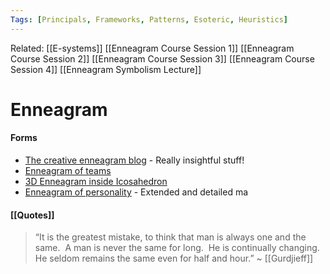 ```yaml
---
Tags: [Principals, Frameworks, Patterns, Esoteric, Heuristics]
---
```


Related: [[E-systems]] [[Enneagram Course Session 1]] [[Enneagram Course Session 2]] [[Enneagram Course Session 3]] [[Enneagram Course Session 4]] [[Enneagram Symbolism Lecture]] 


# Enneagram
#### Forms
- [The creative enneagram blog](https://enneagramprocess.blogspot.com/) - Really insightful stuff!
- [Enneagram of teams](https://www.pmi.org/learning/library/enneagram-tools-personality-type-success-6920)
- [3D Enneagram inside Icosahedron](https://www.laetusinpraesens.org/docs20s/remem.php)
- [Enneagram of personality](https://identityabounds.com/the-ultimate-enneagram-graphic-all-triads-in-one-image/) - Extended and detailed ma

#### [[Quotes]]
> “It is the greatest mistake, to think that man is always one and the same.  A man is never the same for long.  He is continually changing.  He seldom remains the same even for half and hour.” ~ [[Gurdjieff]]


